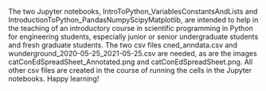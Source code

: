 The two Jupyter notebooks, IntroToPython_VariablesConstantsAndLists and IntroductionToPython_PandasNumpyScipyMatplotlib, are intended to help in the teaching of an introductory course in scientific programming in Python for engineering students, especially junior or senior undergraduate students and fresh graduate students. The two csv files cned_anndata.csv and wunderground_2020-05-25_2021-05-25.csv are needed, as are the images catConEdSpreadSheet_Annotated.png and catConEdSpreadSheet.png. All other csv files are created in the course of running the cells in the Jupyter notebooks. Happy learning!